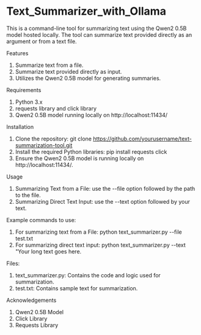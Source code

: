 # Text_Summarizer_with_Ollama

This is a command-line tool for summarizing text using the Qwen2 0.5B model hosted locally. The tool can summarize text provided directly as an argument or from a text file.

Features
1. Summarize text from a file.
2. Summarize text provided directly as input.
3. Utilizes the Qwen2 0.5B model for generating summaries.

Requirements
1. Python 3.x
2. requests library and click library
3. Qwen2 0.5B model running locally on http://localhost:11434/

Installation
1. Clone the repository: git clone https://github.com/yourusername/text-summarization-tool.git
2. Install the required Python libraries: pip install requests click
3. Ensure the Qwen2 0.5B model is running locally on http://localhost:11434/.

Usage
1. Summarizing Text from a File: use the --file option followed by the path to the file.
2. Summarizing Direct Text Input: use the --text option followed by your text.

Example commands to use:
1. For summarizing text from a File: python text_summarizer.py --file test.txt
2. For summarizing direct text input: python text_summarizer.py --text "Your long text goes here.

Files:
1. text_summarizer.py: Contains the code and logic used for summarization.
2. test.txt: Contains sample text for summarization.

Acknowledgements
1. Qwen2 0.5B Model
2. Click Library
3. Requests Library



